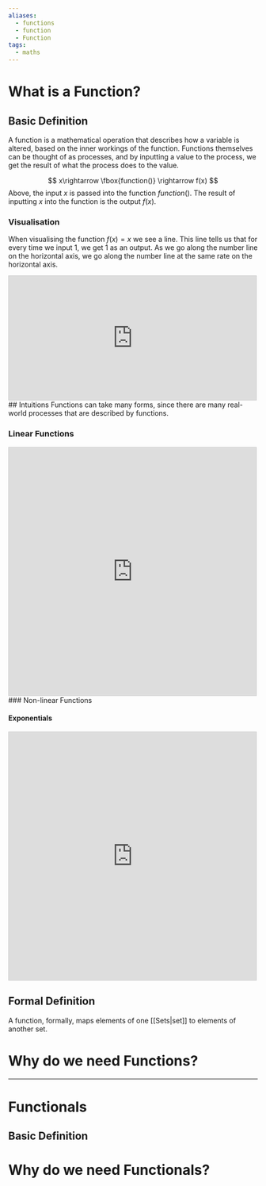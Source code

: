 ```yaml
---
aliases:
  - functions
  - function
  - Function
tags:
  - maths
---
```

# What is a Function?
## Basic Definition
A function is a mathematical operation that describes how a variable is altered, based on the inner workings of the function. Functions themselves can be thought of as processes, and by inputting a value to the process, we get the result of what the process does to the value. 

$$
x\rightarrow \fbox{function()} \rightarrow f(x)
$$
Above, the input $x$ is passed into the function $function()$. The result of inputting $x$ into the function is the output $f(x)$. 
### Visualisation
When visualising the function $f(x) = x$ we see a line. This line tells us that for every time we input 1, we get 1 as an output. As we go along the number line on the horizontal axis, we go along the number line at the same rate on the horizontal axis. 
<iframe src="https://www.desmos.com/calculator/j1thkiirwu?embed" width="500" height="250" style="border: 1px solid #ccc" frameborder=0></iframe>
## Intuitions
Functions can take many forms, since there are many real-world processes that are described by functions. 

### Linear Functions

<iframe src="https://www.desmos.com/calculator/mo305n5vx3?embed" width="500" height="500" style="border: 1px solid #ccc" frameborder=0></iframe>
### Non-linear Functions

#### Exponentials

<iframe src="https://www.desmos.com/calculator/4vzfym1hcx?embed" width="500" height="500" style="border: 1px solid #ccc" frameborder=1000></iframe>

## Formal Definition
A function, formally, maps elements of one [[Sets|set]] to elements of another set. 


# Why do we need Functions?


---
# Functionals

## Basic Definition

# Why do we need Functionals?
